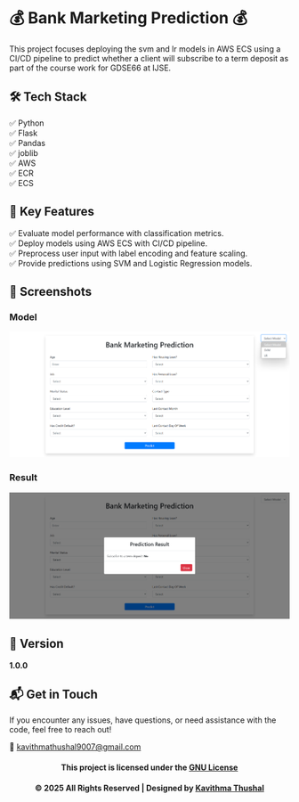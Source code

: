 # 💰 Bank Marketing Prediction 💰

This project focuses deploying the svm and lr models in AWS ECS using a CI/CD pipeline to predict whether a client will
subscribe to a term deposit as part of the course work for GDSE66 at IJSE.

## 🛠️ Tech Stack

✅ Python  
✅ Flask  
✅ Pandas  
✅ joblib  
✅ AWS  
✅ ECR  
✅ ECS  

## 🚀 Key Features

✅ Evaluate model performance with classification metrics.  
✅ Deploy models using AWS ECS with CI/CD pipeline.  
✅ Preprocess user input with label encoding and feature scaling.  
✅ Provide predictions using SVM and Logistic Regression models.  

## 📸 Screenshots

### Model

<img src="ss/model.png">

### Result

<img src="ss/result.png">

## 📝 Version

**1.0.0**

## 📬 Get in Touch

If you encounter any issues, have questions, or need assistance with the code, feel free to reach out!

📧 [kavithmathushal9007@gmail.com](mailto:kavithmathushal9007@gmail.com)

<div align="center">

#### This project is licensed under the [GNU License](LICENSE)

#### © 2025 All Rights Reserved | Designed by [Kavithma Thushal](https://github.com/Kavithma-Thushal)

</div>